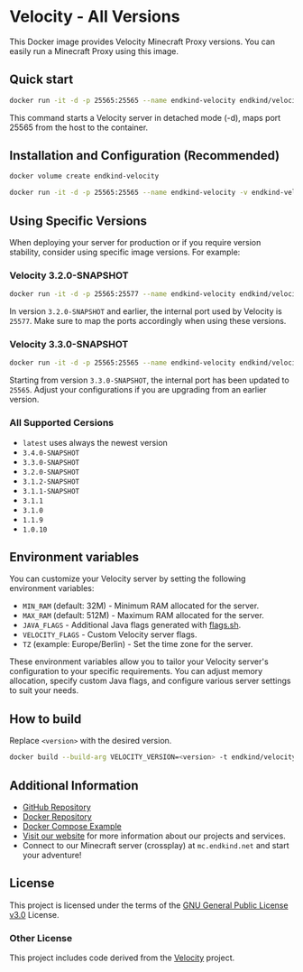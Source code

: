 # Velocity - All Versions

This Docker image provides Velocity Minecraft Proxy versions. You can easily run a Minecraft Proxy using this image.

## Quick start

```bash
docker run -it -d -p 25565:25565 --name endkind-velocity endkind/velocity:latest
```

This command starts a Velocity server in detached mode (-d), maps port 25565 from the host to the container.

## Installation and Configuration (Recommended)

```bash
docker volume create endkind-velocity

docker run -it -d -p 25565:25565 --name endkind-velocity -v endkind-velocity:/velocity --restart=always endkind/velocity:latest
```

## Using Specific Versions

When deploying your server for production or if you require version stability, consider using specific image versions. For example:

### Velocity 3.2.0-SNAPSHOT

```bash
docker run -it -d -p 25565:25577 --name endkind-velocity endkind/velocity:3.2.0-SNAPSHOT
```

In version `3.2.0-SNAPSHOT` and earlier, the internal port used by Velocity is `25577`. Make sure to map the ports accordingly when using these versions.

### Velocity 3.3.0-SNAPSHOT

```bash
docker run -it -d -p 25565:25565 --name endkind-velocity endkind/velocity:3.3.0-SNAPSHOT
```

Starting from version `3.3.0-SNAPSHOT`, the internal port has been updated to `25565`. Adjust your configurations if you are upgrading from an earlier version.

### All Supported Cersions

- `latest` uses always the newest version
- `3.4.0-SNAPSHOT`
- `3.3.0-SNAPSHOT`
- `3.2.0-SNAPSHOT`
- `3.1.2-SNAPSHOT`
- `3.1.1-SNAPSHOT`
- `3.1.1`
- `3.1.0`
- `1.1.9`
- `1.0.10`

## Environment variables

You can customize your Velocity server by setting the following environment variables:

- `MIN_RAM` (default: 32M) - Minimum RAM allocated for the server.
- `MAX_RAM` (default: 512M) - Maximum RAM allocated for the server.
- `JAVA_FLAGS` - Additional Java flags generated with [flags.sh](https://flags.sh/).
- `VELOCITY_FLAGS` - Custom Velocity server flags.
- `TZ` (example: Europe/Berlin) - Set the time zone for the server.

These environment variables allow you to tailor your Velocity server's configuration to your specific requirements. You can adjust memory allocation, specify custom Java flags, and configure various server settings to suit your needs.

## How to build

Replace `<version>` with the desired version.

```bash
docker build --build-arg VELOCITY_VERSION=<version> -t endkind/velocity:<version> .
```

## Additional Information

- [GitHub Repository](https://github.com/Endkind/velocity)
- [Docker Repository](https://hub.docker.com/r/endkind/velocity)
- [Docker Compose Example](https://github.com/Endkind/velocity/blob/main/docker-compose.yml)
- [Visit our website](https://www.endkind.net) for more information about our projects and services.
- Connect to our Minecraft server (crossplay) at `mc.endkind.net` and start your adventure!

## License

This project is licensed under the terms of the [GNU General Public License v3.0](https://choosealicense.com/licenses/gpl-3.0/) License.

### Other License

This project includes code derived from the [Velocity](https://github.com/PaperMC/Velocity) project.
